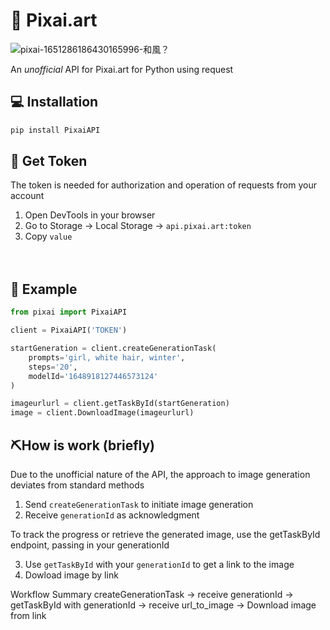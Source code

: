 # 💬 Pixai.art

![pixai-1651286186430165996-和風？](https://github.com/shidktbw/pixaiAPI/assets/112849918/68e99857-3851-428c-952f-1f256eefacba)

An *unofficial* API for Pixai.art for Python using request


## 💻 Installation
```bash
pip install PixaiAPI
```


## 🔑 Get Token
The token is needed for authorization and operation of requests from your account
1. Open DevTools in your browser
2. Go to Storage -> Local Storage -> `api.pixai.art:token`
3. Copy `value`

 ᅠ 
## 📙 Example
```Python
from pixai import PixaiAPI

client = PixaiAPI('TOKEN')

startGeneration = client.createGenerationTask(
    prompts='girl, white hair, winter',
    steps='20',
    modelId='1648918127446573124'
)

imageurlurl = client.getTaskById(startGeneration)
image = client.DownloadImage(imageurlurl)
```

## ⛏️How is work (briefly)
Due to the unofficial nature of the API, the approach to image generation deviates from standard methods

1. Send `createGenerationTask` to initiate image generation
2. Receive `generationId` as acknowledgment

To track the progress or retrieve the generated image, use the getTaskById endpoint, passing in your generationId

3. Use `getTaskById` with your `generationId` to get a link to the image
4. Dowload image by link

Workflow Summary
createGenerationTask -> receive generationId -> getTaskById with generationId -> receive url_to_image -> Download image from link


